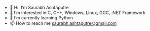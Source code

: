 - 👋 Hi, I’m Saurabh Ashtaputre
- 👀 I’m interested in C, C++, Windows, Linux, GCC, .NET Framework
- 🌱 I’m currently learning Python
- 📫 How to reach me saurabh.ashtaputre@gmail.com

<!---
saurabhashtaputre/saurabhashtaputre is a ✨ special ✨ repository because its `README.md` (this file) appears on your GitHub profile.
You can click the Preview link to take a look at your changes.
--->

